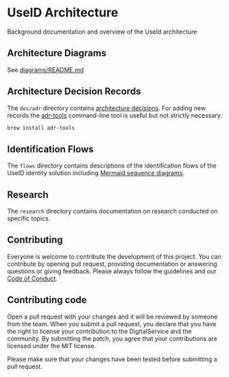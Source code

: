 # UseID Architecture
Background documentation and overview of the UseId architecture

## Architecture Diagrams

See [diagrams/README.md](diagrams/README.md)

## Architecture Decision Records

The `doc/adr` directory contains [architecture decisions](https://cognitect.com/blog/2011/11/15/documenting-architecture-decisions).
For adding new records the [adr-tools](https://github.com/npryce/adr-tools) command-line tool is useful but not strictly necessary:

```bash
brew install adr-tools
```

## Identification Flows

The `flows` directory contains descriptions of the identification flows of the UseID identity solution
including [Mermaid sequence diagrams](https://mermaid-js.github.io/mermaid/#/sequenceDiagram). 

## Research

The `research` directory contains documentation on research conducted on specific topics. 

## Contributing

Everyone is welcome to contribute the development of this project. You can contribute by opening pull request,
providing documentation or answering questions or giving feedback. Please always follow the guidelines and our
[Code of Conduct](CODE_OF_CONDUCT.md).

## Contributing code

Open a pull request with your changes and it will be reviewed by someone from the team. When you submit a pull request,
you declare that you have the right to license your contribution to the DigitalService and the community.
By submitting the patch, you agree that your contributions are licensed under the MIT license.

Please make sure that your changes have been tested before submitting a pull request.



